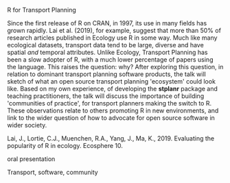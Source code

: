 <!--a title -->
R for Transport Planning

<!--an abstract 1200 characters max-->
Since the first release of R on CRAN, in 1997, its use in many fields has grown rapidly.
Lai et al. (2019), for example, suggest that more than 50% of research articles published in Ecology use R in some way.
Much like many ecological datasets, transport data tend to be large, diverse and have spatial *and* temporal attributes.
Unlike Ecology, Transport Planning has been a slow adopter of R, with a much lower percentage of papers using the language.
This raises the question: why?
After exploring this question, in relation to dominant transport planning software products, the talk will sketch of what an open source transport planning 'ecosystem' could look like.
Based on my own experience, of developing the **stplanr** package and teaching practitioners, the talk will discuss the importance of building 'communities of practice', for transport planners making the switch to R.
These observations relate to others promoting R in new environments, and link to the wider question of how to advocate for open source software in wider society.

<!--
Of course, performance is also important.
The talk will conclude by outlining recent developments in the wider area of open source software for transport planning, and its implications for people who currently use, or want to use, R for transport planning research and practice.
-->

Lai, J., Lortie, C.J., Muenchen, R.A., Yang, J., Ma, K., 2019. Evaluating the popularity of R in ecology. Ecosphere 10.

<!--a type (tutorial/oral presentation/lightning talk/poster)-->
oral presentation
<!-- a topic; just one-->



<!-- key words-->
Transport, software, community

<!--JN ideas for the talk
1. create a repo with our setup, including style files, travis setup, etc. and the instructions on how to start
2. explain our setup during the talk (bookdown, GitHub, travis, etc.)
3. explain our working system (e.g. gitter, Skype meeting, use of GitHub issues)
4. show some issues (e.g. having HTML and pdf, too wide code chunks outputs, ...)
5. show how writing a book influence other packages (on a few examples, e.g. including tmap)
-->